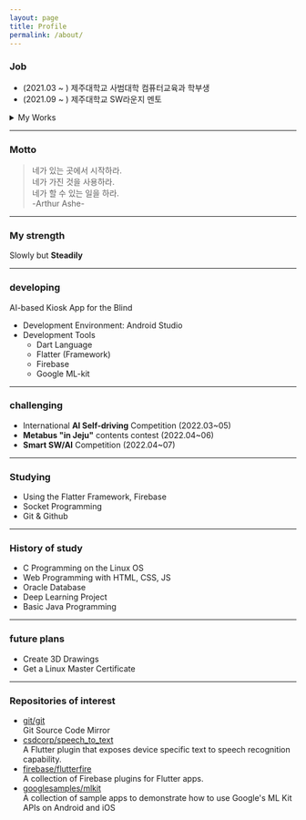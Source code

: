```yaml
---
layout: page
title: Profile
permalink: /about/
---
```


### Job
- (2021.03 ~ ) 제주대학교 사범대학 컴퓨터교육과 학부생
- (2021.09 ~ ) 제주대학교 SW라운지 멘토   

<details>
<summary>My Works</summary>
<div markdown="1">
  <ul>
    <li> 비전공자들을 위한 IT시사 상식 및 관련 콘텐츠 제작
      <ul>
        <li><a href="https://www.instagram.com/p/CYgbrfjBOMQ/?igshid=YmMyMTA2M2Y=t" target="_blank">IT뉴스 예시1: 딥러닝</a>
        <li><a href="https://www.instagram.com/p/CW5FbcPF-vI/?utm_source=ig_web_copy_link" target="_blank">IT뉴스 예시2: 메타버스</a>
        <li><a href="https://www.instagram.com/p/CYxfCaCPsJU/?utm_source=ig_web_copy_linkk" target="_blank">IT뉴스 예시3: 블록체인</a>
        <li><a href="https://www.instagram.com/p/CZD7EuhrRil/?utm_source=ig_web_copy_link" target="_blank">IT뉴스 예시4: IT자격증</a>
      </ul>
    <li> 프로그래밍과 관련된 정보 업로드
      <ul>
        <li><a href="https://www.instagram.com/p/CbWx8nOLZkT/?utm_source=ig_web_copy_link">오픈소스SW 라이선스 알아보기 </a>
        <li><a href="https://www.instagram.com/p/CbuZx_fr5ap/?utm_source=ig_web_copy_link" target="_blank"> API 알아보기 </a>
        <li><a href="https://www.instagram.com/p/CcIOG-oLsgi/?utm_source=ig_web_copy_link">Flutter 알아보기</a>
      </ul>
</div>
</details>
    
<hr>

### Motto
> 네가 있는 곳에서 시작하라.   
> 네가 가진 것을 사용하라.   
> 네가 할 수 있는 일을 하라.   
>  -Arthur Ashe-

<hr>

### My strength
Slowly but **Steadily**

<hr>

### developing
AI-based Kiosk App for the Blind
- Development Environment: Android Studio
- Development Tools
  - Dart Language
  - Flatter (Framework)
  - Firebase
  - Google ML-kit
 
<hr>

### challenging 
- International **AI Self-driving** Competition (2022.03~05)
- **Metabus "in Jeju"** contents contest (2022.04~06)
- **Smart SW/AI** Competition (2022.04~07)

<hr>

### Studying
- Using the Flatter Framework, Firebase
- Socket Programming
- Git & Github

<hr>

### History of study
- C Programming on the Linux OS
- Web Programming with HTML, CSS, JS
- Oracle Database
- Deep Learning Project
- Basic Java Programming

<hr>

### future plans
- Create 3D Drawings
- Get a Linux Master Certificate

<hr>

### Repositories of interest
- [git/git](https://github.com/git/git.git)   
   Git Source Code Mirror
- [csdcorp/speech_to_text](https://github.com/csdcorp/speech_to_text.git)   
   A Flutter plugin that exposes device specific text to speech recognition capability.
- [firebase/flutterfire](https://github.com/firebase/flutterfire.git)   
   A collection of Firebase plugins for Flutter apps.    
- [googlesamples/mlkit](https://github.com/googlesamples/mlkit.git)   
   A collection of sample apps to demonstrate how to use Google's ML Kit APIs on Android and iOS
